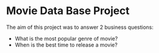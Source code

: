 # Movie Data Base Project
The aim of this project was to answer 2 business questions:
* What is the most popular genre of movie?
* When is the best time to release a movie?
